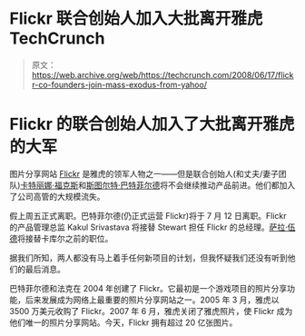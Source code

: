 # Flickr 联合创始人加入大批离开雅虎 TechCrunch

> 原文：<https://web.archive.org/web/https://techcrunch.com/2008/06/17/flickr-co-founders-join-mass-exodus-from-yahoo/>

# Flickr 的联合创始人加入了大批离开雅虎的大军

 [](https://web.archive.org/web/20230213203815/http://www.crunchbase.com/company/flickr) 图片分享网站 [Flickr](https://web.archive.org/web/20230213203815/http://www.flickr.com/) 是雅虎的领军人物之一——但是联合创始人(和丈夫/妻子团队)[卡特丽娜·福克斯](https://web.archive.org/web/20230213203815/http://www.crunchbase.com/person/caterina-fake)和[斯图尔特·巴特菲尔德](https://web.archive.org/web/20230213203815/http://www.crunchbase.com/person/stewart-butterfield)将不会继续推动产品前进。他们都加入了公司高管的大规模流失。

假上周五正式离职。巴特菲尔德(仍正式运营 Flickr)将于 7 月 12 日离职。Flickr 的产品管理总监 Kakul Srivastava 将接替 Stewart 担任 Flickr 的总经理。[萨拉·伍德](https://web.archive.org/web/20230213203815/http://www.crunchbase.com/person/sara-wood)将接替卡库尔之前的职位。

据我们所知，两人都没有马上着手任何新项目的计划，但我怀疑我们还没有听到他们的最后消息。

巴特菲尔德和法克在 2004 年创建了 Flickr。它最初是一个游戏项目的照片分享功能，后来发展成为网络上最重要的照片分享网站之一。2005 年 3 月，雅虎以 3500 万美元收购了 Flickr。2007 年 6 月，雅虎关闭了雅虎照片，使 Flickr 成为他们唯一的照片分享网站。今天，Flickr 拥有超过 20 亿张图片。